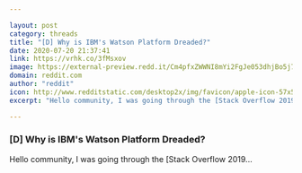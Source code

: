 ```yaml
---

layout: post
category: threads
title: "[D] Why is IBM's Watson Platform Dreaded?"
date: 2020-07-20 21:37:41
link: https://vrhk.co/3fMsxov
image: https://external-preview.redd.it/Cm4pfxZWWNI8mYi2FgJe053dhjBo5j7r10aSAtaUesg.jpg?width=1200&height=628&auto=webp&crop=1200:628,smart&s=204fac5d7b96a3ee7c2fdaf54b10660cc48beef7
domain: reddit.com
author: "reddit"
icon: http://www.redditstatic.com/desktop2x/img/favicon/apple-icon-57x57.png
excerpt: "Hello community, I was going through the [Stack Overflow 2019..."

---
```


### [D] Why is IBM's Watson Platform Dreaded?

Hello community, I was going through the [Stack Overflow 2019...